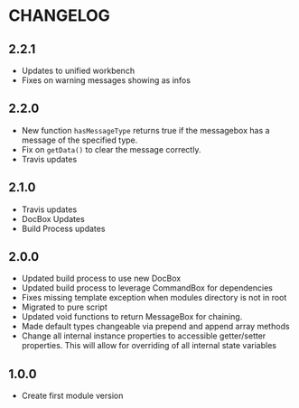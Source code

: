 CHANGELOG
=========

## 2.2.1
* Updates to unified workbench
* Fixes on warning messages showing as infos

## 2.2.0
* New function `hasMessageType` returns true if the messagebox has a message of the specified type.
* Fix on `getData()` to clear the message correctly.
* Travis updates

## 2.1.0 
* Travis updates
* DocBox Updates
* Build Process updates

## 2.0.0
* Updated build process to use new DocBox
* Updated build process to leverage CommandBox for dependencies
* Fixes missing template exception when modules directory is not in root
* Migrated to pure script
* Updated void functions to return MessageBox for chaining.
* Made default types changeable via prepend and append array methods
* Change all internal instance properties to accessible getter/setter properties. This will allow for overriding of all internal state variables

## 1.0.0
* Create first module version